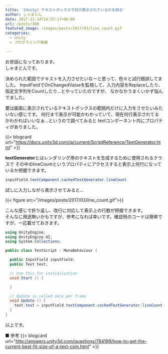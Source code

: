 ```yaml
---
title: '[Unity] テキストボックスで何行表示されているかを知る'
author: しゃまとん
date: 2017-11-14T14:55:17+00:00
url: /posts/380
featured_image: /images/posts/2017/03/line_count.gif
categories:
  - unity
  - プログラミング関連

---
```

お世話になっております。  
しゃまとんです。

決められた範囲でテキストを入力させたいなーと思って、色々と試行錯誤してました。
InputFieldでOnChangedValueを監視して、入力内容をReplaceしたり、指定文字列をCountしたり...とやっていたのですが、
なかなかうまくいかず悩んでました。

要は画面に表示されているテキストボックスの範囲内だけに入力をさせたいみたいない感じです。
何行まで表示が可能かわかっていて、現在何行表示されてるかわかればいいなぁ...というので調べてみると
textコンポーネント内にプロパティがありました。

{{< blogcard url="https://docs.unity3d.com/ja/current/ScriptReference/TextGenerator.html" >}}

**textGenerator**とはレンダリング用のテキストを生成するために使用されるクラスで
その中のlineCountというプロパティにアクセスすると表示上何行になっているか把握できます。

```csharp
inputField.textComponent.cachedTextGenerator.lineCount
```

試しに入力しながら表示させてみると...

{{< figure src="/images/posts/2017/03/line_count.gif">}}

こんな感じで折り返し、改行に対応して表示上の行数が把握できます。  
そんなに用途無いかもですが、参考になれば幸いです。確認用のコードは簡単ですが、一応載せておきます。

```csharp
using UnityEngine;
using UnityEngine.UI;
using System.Collections;

public class TestScript : MonoBehaviour {

  public InputField inputField;
  public Text text;

  // Use this for initialization
  void Start () {

  }

  // Update is called once per frame
  void Update () {
    text.text = inputField.textComponent.cachedTextGenerator.lineCount.ToString() + "行です ";
  }
}
```

以上です。

■ 参考
{{< blogcard url="http://answers.unity3d.com/questions/784199/how-to-get-the-current-best-fit-size-of-a-text-com.html" >}}
